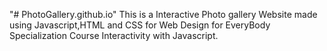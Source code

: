"# PhotoGallery.github.io" 
This is a Interactive Photo gallery Website made using Javascript,HTML and CSS for Web Design for EveryBody Specialization Course Interactivity with Javascript.
